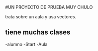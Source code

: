 #UN PROYECTO DE PRUEBA MUY CHULO

trata sobre un aula y usa vectores.

## tiene muchas clases

-alumno
-Start
-Aula
